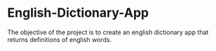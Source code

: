 # English-Dictionary-App
The objective of the project is to create an english dictionary app that returns definitions of english words.
